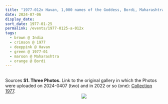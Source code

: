 ```yaml
---
title: "1977-012x Havan, 1,000 names of the Goddess, Bordi, Maharashtra, India"
date: 2024-07-06
display_date: 
sort_date: 1977-01-25
permalink: /events/1977-0125-a-012x
tags:
  - brown @ India
  - crimson @ 1977
  - deeppink @ Havan
  - green @ 1977-01
  - maroon @ Maharashtra
  - orange @ Bordi
---
```


<br>

<wave-list>
  <list-title color="DarkSeaGreen" width="40">Sources</list-title>
  <list-item color="BlanchedAlmond"  width="280"><b>S1. Three Photos.</b> Link to the original gallery in which the Photos were uploaded on 2024-0407 (two) and in 2022 or so (one): <a href="https://eternalmoments.smugmug.com/Collections/Mahipalsingh-Jaisingh-Raul-Collection/1977">Collection 1977</a>.</list-item>
</wave-list>

<div style="text-align: center"><img src="https://pub-bcc3cbe9b1e94ba1ac28915f7a3900fa.r2.dev/1977-012x_Havan_1000_names_of_the_Goddess_Bordi_Maharashtra_India_03_(from_tif)_(Mahipalsingh_Jaisingh_Raul_Collection_scanned_by_Ankit_Khare).jpg" /></div>